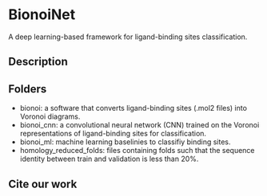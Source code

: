# BionoiNet
A deep learning-based framework for ligand-binding sites classification.

## Description

## Folders
* bionoi: a software that converts ligand-binding sites (.mol2 files) into Voronoi diagrams.
* bionoi_cnn: a convolutional neural network (CNN) trained on the Voronoi representations of ligand-binding sites for classification.
* bionoi_ml: machine learning baselinies to classifiy binding sites.
* homology_reduced_folds: files containing folds such that the sequence identity between train and validation is less than 20%.

## Cite our work
